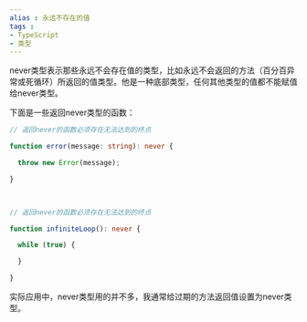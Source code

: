 ```yaml
---
alias : 永远不存在的值
tags : 
- TypeScript
- 类型
---
```



never类型表示那些永远不会存在值的类型，比如永远不会返回的方法（百分百异常或死循环）所返回的值类型。他是一种底部类型，任何其他类型的值都不能赋值给never类型。

下面是一些返回never类型的函数：

```ts
// 返回never的函数必须存在无法达到的终点

function error(message: string): never {

  throw new Error(message);

}

  

// 返回never的函数必须存在无法达到的终点

function infiniteLoop(): never {

  while (true) {

  }

}
```

实际应用中，never类型用的并不多，我通常给过期的方法返回值设置为never类型。